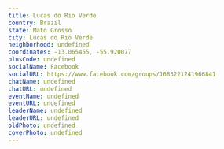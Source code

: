```yaml
---
title: Lucas do Rio Verde
country: Brazil
state: Mato Grosso
city: Lucas do Rio Verde
neighborhood: undefined
coordinates: -13.065455, -55.920077
plusCode: undefined
socialName: Facebook
socialURL: https://www.facebook.com/groups/1683221241966841
chatName: undefined
chatURL: undefined
eventName: undefined
eventURL: undefined
leaderName: undefined
leaderURL: undefined
oldPhoto: undefined
coverPhoto: undefined
---
```

